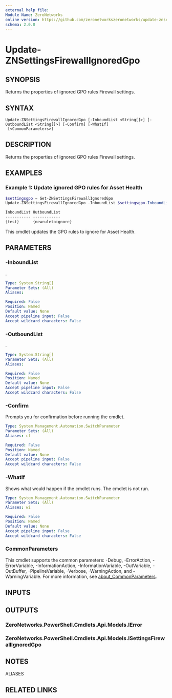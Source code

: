 ```yaml
---
external help file:
Module Name: ZeroNetworks
online version: https://github.com/zeronetworkszeronetworks/update-znsettingsfirewallignoredgpo
schema: 2.0.0
---
```


# Update-ZNSettingsFirewallIgnoredGpo

## SYNOPSIS
Returns the properties of ignored GPO rules Firewall settings.

## SYNTAX

```
Update-ZNSettingsFirewallIgnoredGpo [-InboundList <String[]>] [-OutboundList <String[]>] [-Confirm] [-WhatIf]
 [<CommonParameters>]
```

## DESCRIPTION
Returns the properties of ignored GPO rules Firewall settings.

## EXAMPLES

### Example 1: Update ignored GPO rules for Asset Health
```powershell
$settingsgpo = Get-ZNSettingsFirewallIgnoredGpo
Update-ZNSettingsFirewallIgnoredGpo -InboundList $settingsgpo.InboundList -OutboundList @("newruletoignore")

InboundList OutboundList
----------- ------------
{test}      {newruletoignore}
```

This cmdlet updates the GPO rules to ignore for Asset Health.

## PARAMETERS

### -InboundList
.

```yaml
Type: System.String[]
Parameter Sets: (All)
Aliases:

Required: False
Position: Named
Default value: None
Accept pipeline input: False
Accept wildcard characters: False
```

### -OutboundList
.

```yaml
Type: System.String[]
Parameter Sets: (All)
Aliases:

Required: False
Position: Named
Default value: None
Accept pipeline input: False
Accept wildcard characters: False
```

### -Confirm
Prompts you for confirmation before running the cmdlet.

```yaml
Type: System.Management.Automation.SwitchParameter
Parameter Sets: (All)
Aliases: cf

Required: False
Position: Named
Default value: None
Accept pipeline input: False
Accept wildcard characters: False
```

### -WhatIf
Shows what would happen if the cmdlet runs.
The cmdlet is not run.

```yaml
Type: System.Management.Automation.SwitchParameter
Parameter Sets: (All)
Aliases: wi

Required: False
Position: Named
Default value: None
Accept pipeline input: False
Accept wildcard characters: False
```

### CommonParameters
This cmdlet supports the common parameters: -Debug, -ErrorAction, -ErrorVariable, -InformationAction, -InformationVariable, -OutVariable, -OutBuffer, -PipelineVariable, -Verbose, -WarningAction, and -WarningVariable. For more information, see [about_CommonParameters](http://go.microsoft.com/fwlink/?LinkID=113216).

## INPUTS

## OUTPUTS

### ZeroNetworks.PowerShell.Cmdlets.Api.Models.IError

### ZeroNetworks.PowerShell.Cmdlets.Api.Models.ISettingsFirewallIgnoredGpo

## NOTES

ALIASES

## RELATED LINKS

